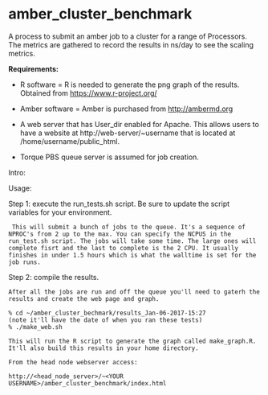 # amber_cluster_benchmark

A process to submit an amber job to a cluster for a range of Processors.  
The metrics are gathered to record the results in ns/day to see the scaling metrics. 

<strong>Requirements:</strong>  
   *   R software = R is needed to generate the png graph of the results. Obtained from https://www.r-project.org/ 
   
   *   Amber software = Amber is purchased from http://ambermd.org
   
   *   A web server that has User_dir enabled for Apache. 
       This allows users to have a website at http://web-server/~username that is located at /home/username/public_html. 
       
   *   Torque PBS queue server is assumed for job creation. 

Intro:



Usage: 

  Step 1:  execute the run_tests.sh script. Be sure to update the script variables for your environment. 
  
     This will submit a bunch of jobs to the queue. It's a sequence of NPROC's from 2 up to the max. You can specify the NCPUS in the run_test.sh script. The jobs will take some time. The large ones will complete fisrt and the last to complete is the 2 CPU. It usually finishes in under 1.5 hours which is what the walltime is set for the job runs. 
     
 Step 2:  compile the results. 
 
    After all the jobs are run and off the queue you'll need to gaterh the results and create the web page and graph. 
    
    % cd ~/amber_cluster_bechmark/results_Jan-06-2017-15:27            (note it'll have the date of when you ran these tests)   
    % ./make_web.sh
    
    This will run the R script to generate the graph called make_graph.R. It'll also build this results in your home directory. 
    
    From the head node webserver access: 
    
    http://<head_node_server>/~<YOUR USERNAME>/amber_cluster_benchmark/index.html
    
    
  
